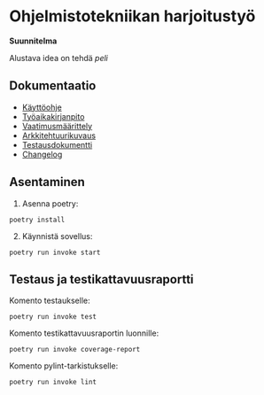 # Ohjelmistotekniikan harjoitustyö

**Suunnitelma**

Alustava idea on tehdä *peli*


## Dokumentaatio

- [Käyttöohje](./blockgame/dokumentaatio/kayttoohje.md)
- [Työaikakirjanpito](./blockgame/dokumentaatio/tuntikirjanpito.md)
- [Vaatimusmäärittely](./blockgame/dokumentaatio/vaatimusmaarittely.md)
- [Arkkitehtuurikuvaus](./blockgame/dokumentaatio/arkkitehtuuri.md)
- [Testausdokumentti](./blockgame/dokumentaatio/testaus.md)
- [Changelog](./blockgame/dokumentaatio/changelog.md)


## Asentaminen

1. Asenna poetry:

```
poetry install
```

2. Käynnistä sovellus:
```
poetry run invoke start
```


## Testaus ja testikattavuusraportti

Komento testaukselle:

```
poetry run invoke test
```

Komento testikattavuusraportin luonnille:

```
poetry run invoke coverage-report
```


Komento pylint-tarkistukselle:

```
poetry run invoke lint
```





